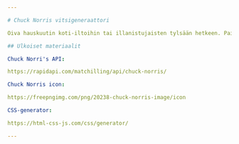 ```yaml
---

# Chuck Norris vitsigeneraattori

Oiva hauskuutin koti-iltoihin tai illanistujaisten tylsään hetkeen. Painat vain shufflea ja uusi Chuck Norris aiheinen vitsi ilmestyy ruudulle. Halutessasi, voit parhaat vitsit tallentaa suosikkeihin.

## Ulkoiset materiaalit

Chuck Norri's API:

https://rapidapi.com/matchilling/api/chuck-norris/

Chuck Norris icon:

https://freepngimg.com/png/20238-chuck-norris-image/icon

CSS-generator:

https://html-css-js.com/css/generator/

---
```

